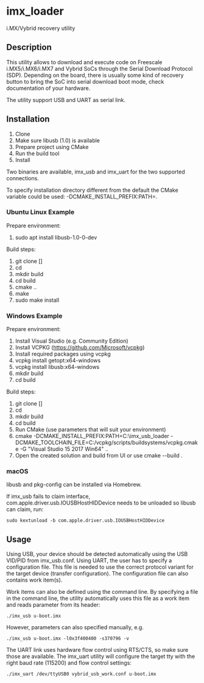 # imx_loader

i.MX/Vybrid recovery utility

## Description
This utility allows to download and execute code on Freescale i.MX5/i.MX6/i.MX7
and Vybrid SoCs through the Serial Download Protocol (SDP). Depending on
the board, there is usually some kind of recovery button to bring the SoC
into serial download boot mode, check documentation of your hardware.

The utility support USB and UART as serial link.

## Installation
1. Clone
1. Make sure libusb (1.0) is available
1. Prepare project using CMake
1. Run the build tool
1. Install

Two binaries are available, imx_usb and imx_uart for the two supported
connections.

To specify installation directory different from the default the CMake variable
could be used: -DCMAKE_INSTALL_PREFIX:PATH=<selected path>.

### Ubuntu Linux Example

Prepare environment:
1. sudo apt install libusb-1.0-0-dev

Build steps:
1. git clone <repository-url> [<cloned-dir-name>]
1. cd <cloned-dir-name>
1. mkdir build
1. cd build
1. cmake ..
1. make
1. sudo make install

### Windows Example

Prepare environment:
1. Install Visual Studio (e.g. Community Edition)
1. Install VCPKG (https://github.com/Microsoft/vcpkg)
1. Install required packages using vcpkg
1. vcpkg install getopt:x64-windows
1. vcpkg install libusb:x64-windows
1. mkdir build
1. cd build

Build steps:
1. git clone <repository-url> [<cloned-dir-name>]
1. cd <cloned-dir-name>
1. mkdir build
1. cd build
1. Run CMake (use parameters that will suit your environment)
1. cmake -DCMAKE_INSTALL_PREFIX:PATH=C:\imx_usb_loader -DCMAKE_TOOLCHAIN_FILE=C:/vcpkg/scripts/buildsystems/vcpkg.cmake -G "Visual Studio 15 2017 Win64" ..
1. Open the created solution and build from UI or use cmake --build .

### macOS

libusb and pkg-config can be installed via Homebrew.

If imx_usb fails to claim interface, com.apple.driver.usb.IOUSBHostHIDDevice
needs to be unloaded so libusb can claim, run:

```
sudo kextunload -b com.apple.driver.usb.IOUSBHostHIDDevice
```

## Usage
Using USB, your device should be detected automatically using the USB
VID/PID from imx_usb.conf. Using UART, the user has to specify a
configuration file. This file is needed to use the correct protocol
variant for the target device (transfer configuration). The
configuration file can also contains work item(s).

Work items can also be defined using the command line. By specifying a
file in the command line, the utility automatically uses this file as
a work item and reads parameter from its header:

```
./imx_usb u-boot.imx
```

However, parameters can also specified manually, e.g.

```
./imx_usb u-boot.imx -l0x3f400400 -s370796 -v
```

The UART link uses hardware flow control using RTS/CTS, so make sure
those are available. The imx_uart utility will configure the target
tty with the right baud rate (115200) and flow control settings:

```
./imx_uart /dev/ttyUSB0 vybrid_usb_work.conf u-boot.imx
```

